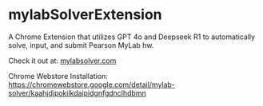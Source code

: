 # mylabSolverExtension
A Chrome Extension that utilizes GPT 4o and Deepseek R1 to automatically solve, input, and submit Pearson MyLab hw.


Check it out at: [mylabsolver.com ](https://www.mylabsolver.com/)


Chrome Webstore Installation: https://chromewebstore.google.com/detail/mylab-solver/kaahjdjpokilkdaipidgnfgdnclhdbmn

